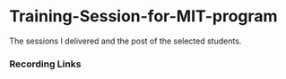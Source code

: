 # Training-Session-for-MIT-program
The sessions I delivered and the post of the selected students.

### Recording Links

